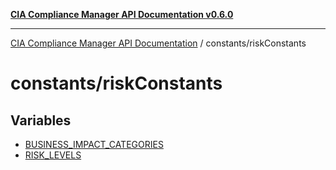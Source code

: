 [**CIA Compliance Manager API Documentation v0.6.0**](../../README.md)

***

[CIA Compliance Manager API Documentation](../../modules.md) / constants/riskConstants

# constants/riskConstants

## Variables

- [BUSINESS\_IMPACT\_CATEGORIES](variables/BUSINESS_IMPACT_CATEGORIES.md)
- [RISK\_LEVELS](variables/RISK_LEVELS.md)

